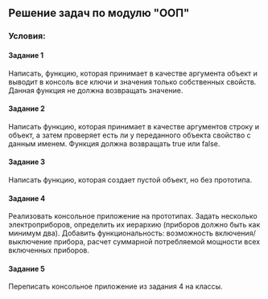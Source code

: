 <h2>Решение задач по модулю "ООП"</h2>

<h3>Условия:</h3>
<h4>Задание 1</h4>
Написать, функцию, которая принимает в качестве аргумента объект и выводит в консоль все ключи и значения только собственных свойств. 
Данная функция не должна возвращать значение.

<h4>Задание 2</h4>
Написать функцию, которая принимает в качестве аргументов строку и объект, а затем проверяет есть ли у переданного объекта свойство с данным именем. 
Функция должна возвращать true или false.

<h4>Задание 3</h4>
Написать функцию, которая создает пустой объект, но без прототипа.

<h4>Задание 4</h4>
Реализовать консольное приложение на прототипах.
Задать несколько электроприборов, определить их иерархию (приборов должно быть как минимум два).
Добавить функциональность: возможность включения/выключение прибора, расчет суммарной потребляемой мощности всех включенных приборов. 

<h4>Задание 5</h4>
Переписать консольное приложение из задания 4 на классы.
